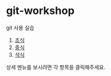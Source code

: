# git-workshop
git 사용 실습

1. [조식](morning.md)
2. [중식](lunch.md)
3. [석식](dinner.md)

상세 멘뉴를 보시려면 각 항목을 클릭해주세요.
